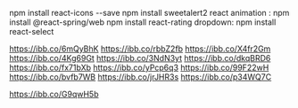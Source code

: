 

npm install react-icons --save
npm install sweetalert2
react animation : npm install @react-spring/web
npm install react-rating
dropdown: npm install react-select



https://ibb.co/6mQyBhK
https://ibb.co/rbbZ2fb
https://ibb.co/X4fr2Gm
https://ibb.co/4Kg69Gt
https://ibb.co/3NdN3yt
https://ibb.co/dkqBRD6
https://ibb.co/fx71bXb
https://ibb.co/yPcp6q3
https://ibb.co/99F22wH
https://ibb.co/bvfb7WB
https://ibb.co/jrJHR3s
https://ibb.co/p34WQ7C

https://ibb.co/G9qwH5b